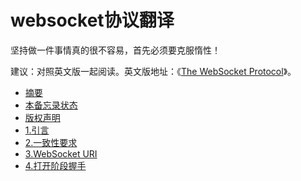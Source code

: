 websocket协议翻译
===========
坚持做一件事情真的很不容易，首先必须要克服惰性！

建议：对照英文版一起阅读。英文版地址：《[The WebSocket Protocol](http://tools.ietf.org/html/rfc6455)》。 

* [摘要](https://github.com/zhangkaitao/websocket-protocol/wiki/%E6%91%98%E8%A6%81)
* [本备忘录状态](https://github.com/zhangkaitao/websocket-protocol/wiki/%E6%9C%AC%E5%A4%87%E5%BF%98%E5%BD%95%E7%8A%B6%E6%80%81)
* [版权声明](https://github.com/zhangkaitao/websocket-protocol/wiki/%E7%89%88%E6%9D%83%E5%A3%B0%E6%98%8E)
* [1.引言](https://github.com/zhangkaitao/websocket-protocol/wiki/1.%E5%BC%95%E8%A8%80)
* [2.一致性要求](https://github.com/zhangkaitao/websocket-protocol/wiki/2.%E4%B8%80%E8%87%B4%E6%80%A7%E8%A6%81%E6%B1%82)
* [3.WebSocket URI](https://github.com/zhangkaitao/websocket-protocol/wiki/3.WebSocket-URI)
* [4.打开阶段握手](https://github.com/zhangkaitao/websocket-protocol/wiki/4.%E6%89%93%E5%BC%80%E9%98%B6%E6%AE%B5%E6%8F%A1%E6%89%8B)


